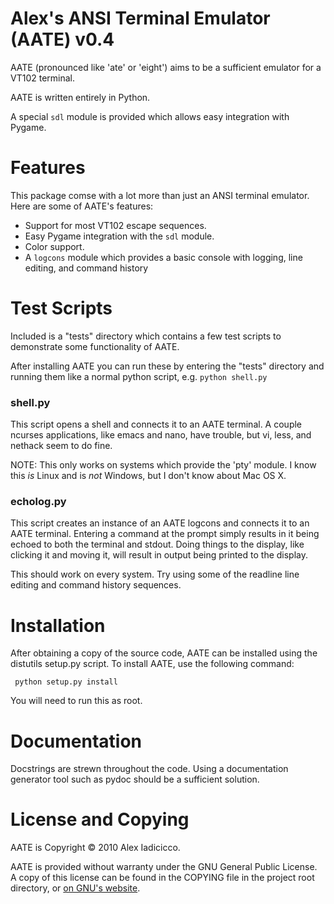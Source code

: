 [license]: http://www.gnu.org/licenses/gpl.html "GNU General Public License"
[project]: http://github.com/aji/AATE "aji's AATE on GitHub"

# Alex's ANSI Terminal Emulator (AATE) v0.4

AATE (pronounced like 'ate' or 'eight') aims to be a sufficient emulator for a
VT102 terminal.

AATE is written entirely in Python.

A special `sdl` module is provided which allows easy integration with Pygame.

# Features

This package comse with a lot more than just an ANSI terminal emulator. Here
are some of AATE's features:

  * Support for most VT102 escape sequences.
  * Easy Pygame integration with the `sdl` module.
  * Color support.
  * A `logcons` module which provides a basic console with logging, line
    editing, and command history

# Test Scripts

Included is a "tests" directory which contains a few test scripts to
demonstrate some functionality of AATE.

After installing AATE you can run these by entering the "tests" directory
and running them like a normal python script, e.g. `python shell.py`

### shell.py

This script opens a shell and connects it to an AATE terminal. A couple ncurses
applications, like emacs and nano, have trouble, but vi, less, and nethack seem
to do fine.

NOTE: This only works on systems which provide the 'pty' module. I know this
*is* Linux and is *not* Windows, but I don't know about Mac OS X.

### echolog.py

This script creates an instance of an AATE logcons and connects it to an AATE
terminal. Entering a command at the prompt simply results in it being echoed to
both the terminal and stdout. Doing things to the display, like clicking it and
moving it, will result in output being printed to the display.

This should work on every system. Try using some of the readline line editing
and command history sequences.

# Installation

After obtaining a copy of the source code, AATE can be installed using the
distutils setup.py script. To install AATE, use the following command:

     python setup.py install

You will need to run this as root.

# Documentation

Docstrings are strewn throughout the code. Using a documentation generator tool
such as pydoc should be a sufficient solution.

# License and Copying

AATE is Copyright &copy; 2010 Alex Iadicicco.

AATE is provided without warranty under the GNU General Public License. A copy
of this license can be found in the COPYING file in the project root directory,
or [on GNU's website][license].
